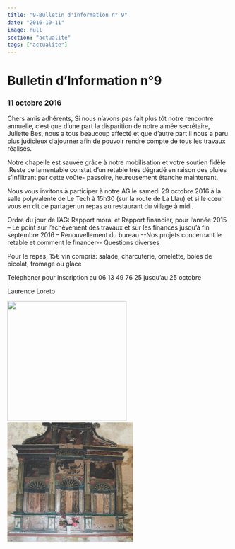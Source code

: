 ```yaml
---
title: "9-Bulletin d'information n° 9"
date: "2016-10-11"
image: null
section: "actualite"
tags: ["actualite"]
---
```


# Bulletin d’Information n°9

### 11 octobre 2016

Chers amis adhérents,
Si nous n’avons pas fait plus tôt notre rencontre annuelle, c’est que d’une part la disparition de notre aimée secrétaire, Juliette Bes, nous a tous beaucoup affecté et que d’autre part il nous a paru plus judicieux d’ajourner afin de pouvoir rendre compte de tous les travaux réalisés.

Notre chapelle est sauvée grâce à notre mobilisation et votre soutien fidèle .Reste ce lamentable constat d’un retable très dégradé en raison des pluies s’infiltrant par cette voûte- passoire, heureusement étanche maintenant.

Nous vous invitons à participer à notre AG le samedi 29 octobre 2016 à la salle polyvalente de Le Tech à 15h30 (sur la route de La Llau) et si le cœur vous en dit de partager un repas au restaurant du village à midi.

Ordre du jour de l’AG: Rapport moral et Rapport financier, pour l’année 2015 – Le point sur l’achèvement des travaux et sur les finances jusqu’à fin septembre 2016 – Renouvellement du bureau --Nos projets concernant le retable et comment le financer-- Questions diverses

Pour le repas, 15€ vin compris:
salade, charcuterie, omelette, boles de picolat, fromage ou glace

Téléphoner pour inscription au 06 13 49 76 25 jusqu’au 25 octobre

Laurence Loreto

<img
  alt
  height="271"
  src="/images/00104-dscf5649-jpg_1.jpg"
  width="270"
/>
<img
  alt
  height="270"
  src="/images/retable-3.jpg"
  width="285"
/>
